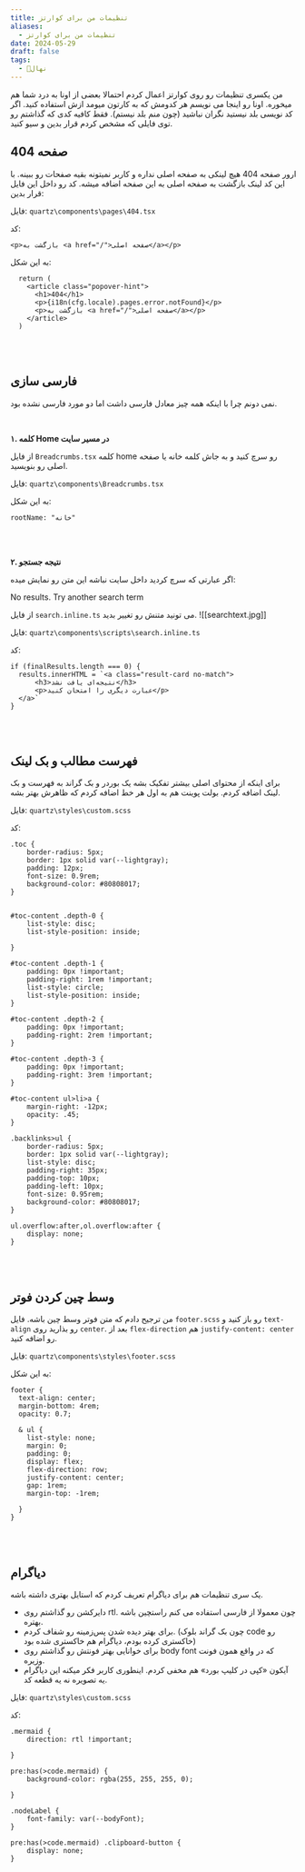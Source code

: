 ```yaml
---
title: تنظیمات من برای کوارتز
aliases:
  - تنظیمات من برای کوارتز
date: 2024-05-29
draft: false
tags:
  - 🌱نهال
---
```

من یکسری تنظیمات رو روی کوارتز اعمال کردم احتمالا بعضی از اونا به درد شما هم میخوره. اونا رو اینجا می نویسم هر کدومش که به کارتون میومد ازش استفاده کنید.
اگر کد نویسی بلد نیستید نگران نباشید (چون منم بلد نیستم). فقط کافیه کدی که گذاشتم رو توی فایلی که مشخص کردم قرار بدین و سیو کنید.


## صفحه 404
ارور صفحه 404 هیچ لینکی به صفحه اصلی نداره و کاربر نمیتونه بقیه صفحات رو ببینه. با این کد لینک بازگشت به صفحه اصلی به این صفحه اضافه میشه. کد رو داخل این فایل قرار بدین:

فایل: `quartz\components\pages\404.tsx`

کد: 
```
<p>بازگشت به <a href="/">صفحه اصلی</a></p>
```


به این شکل:
```
  return (
    <article class="popover-hint">
      <h1>404</h1>
      <p>{i18n(cfg.locale).pages.error.notFound}</p>
      <p>بازگشت به <a href="/">صفحه اصلی</a></p>
    </article>
  )
```

<br/> <br/>


## فارسی سازی
نمی دونم چرا با اینکه همه چیز معادل فارسی داشت اما دو مورد فارسی نشده بود.

<br/>

**۱. کلمه Home در مسیر سایت**

از فایل `Breadcrumbs.tsx` کلمه home رو سرچ کنید و به جاش کلمه خانه یا صفحه اصلی رو بنویسید.

فایل: `quartz\components\Breadcrumbs.tsx`

به این شکل:
```
rootName: "خانه"
```

 <br/> <br/>

**۲. نتیجه جستجو**

اگر عبارتی که سرچ کردید داخل سایت نباشه این متن رو نمایش میده:

No results. Try another search term

از فایل `search.inline.ts` می تونید متنش رو تغییر بدید.
![[searchtext.jpg]]

فایل: `quartz\components\scripts\search.inline.ts`

کد:
```
if (finalResults.length === 0) {
  results.innerHTML = `<a class="result-card no-match">
	  <h3>نتیجه‌ای یافت نشد</h3>
	  <p>عبارت دیگری را امتحان کنید</p>
  </a>`
}
```


<br/> <br/>


## فهرست مطالب و بک لینک
برای اینکه از محتوای اصلی بیشتر تفکیک بشه یک بوردر و بک گراند به فهرست و بک لینک اضافه کردم. بولت پوینت هم به اول هر خط اضافه کردم که ظاهرش بهتر بشه.

فایل: `quartz\styles\custom.scss`

کد:
```
.toc {
    border-radius: 5px;
    border: 1px solid var(--lightgray);
    padding: 12px; 
    font-size: 0.9rem;
    background-color: #80808017;
}


#toc-content .depth-0 {
    list-style: disc;
    list-style-position: inside;

}
 
#toc-content .depth-1 {
    padding: 0px !important;
    padding-right: 1rem !important;
    list-style: circle;
    list-style-position: inside;
}
 
#toc-content .depth-2 {
    padding: 0px !important;
    padding-right: 2rem !important;
}
 
#toc-content .depth-3 {
    padding: 0px !important;
    padding-right: 3rem !important;
}

#toc-content ul>li>a {
    margin-right: -12px;
    opacity: .45;
}

.backlinks>ul {
    border-radius: 5px;
    border: 1px solid var(--lightgray);
    list-style: disc;
    padding-right: 35px;
    padding-top: 10px;
    padding-left: 10px;
    font-size: 0.95rem;
    background-color: #80808017;
}

ul.overflow:after,ol.overflow:after {
    display: none;
}

```

<br/> <br/>

## وسط چین کردن فوتر
من ترجیح دادم که متن فوتر وسط چین باشه. فایل `footer.scss` رو باز کنید و `text-align` رو بذارید روی `center`. بعد از `flex-direction` هم `justify-content: center` رو اضافه کنید.

فایل: `quartz\components\styles\footer.scss`

به این شکل:
```
footer {
  text-align: center;
  margin-bottom: 4rem;
  opacity: 0.7;

  & ul {
    list-style: none;
    margin: 0;
    padding: 0;
    display: flex;
    flex-direction: row;
    justify-content: center;
    gap: 1rem;
    margin-top: -1rem;

  }
}
```

<br/> <br/>
## دیاگرام
یک سری تنظیمات هم برای دیاگرام تعریف کردم که استایل بهتری داشته باشه.
- دایرکشن رو گذاشتم روی rtl. چون معمولا از فارسی استفاده می کنم راستچین باشه بهتره.
- برای بهتر دیده شدن پس‌زمینه رو شفاف کردم. (چون بک گراند بلوک code رو خاکستری کرده بودم، دیاگرام هم خاکستری شده بود)
- برای خوانایی بهتر فونتش رو گذاشتم روی body font که در واقع همون فونت وزیره.
- آیکون «کپی در کلیپ بورد» هم مخفی کردم. اینطوری کاربر فکر میکنه این دیاگرام یه تصویره نه یه قطعه کد.

فایل: `quartz\styles\custom.scss`

کد:
```
.mermaid {
    direction: rtl !important;

}

pre:has(>code.mermaid) {
    background-color: rgba(255, 255, 255, 0);

}

.nodeLabel {
    font-family: var(--bodyFont);
}

pre:has(>code.mermaid) .clipboard-button {
    display: none;
}
```

<br/><br/>


